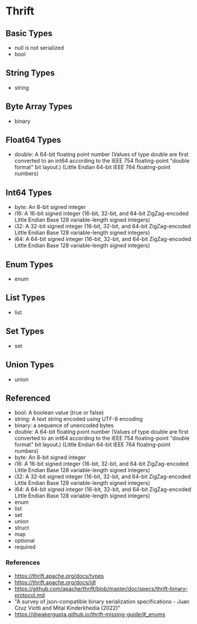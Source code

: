 # Thrift

## Basic Types

* null is not serialized
* bool

## String Types

* string

## Byte Array Types

* binary

## Float64 Types

* double: A 64-bit floating point number (Values of type double are first converted to an int64 according to the IEEE 754 floating-point "double format" bit layout.) (Little Endian 64-bit IEEE 764 floating-point numbers)

## Int64 Types

* byte: An 8-bit signed integer
* i16: A 16-bit signed integer (16-bit, 32-bit, and 64-bit ZigZag-encoded Little Endian Base 128 variable-length signed integers)
* i32: A 32-bit signed integer (16-bit, 32-bit, and 64-bit ZigZag-encoded Little Endian Base 128 variable-length signed integers)
* i64: A 64-bit signed integer (16-bit, 32-bit, and 64-bit ZigZag-encoded Little Endian Base 128 variable-length signed integers)

## Enum Types

* enum

## List Types

* list

## Set Types

* set

## Union Types

* union

## Referenced

* bool: A boolean value (true or false)
* string: A text string encoded using UTF-8 encoding
* binary: a sequence of unencoded bytes
* double: A 64-bit floating point number (Values of type double are first converted to an int64 according to the IEEE 754 floating-point "double format" bit layout.) (Little Endian 64-bit IEEE 764 floating-point numbers)
* byte: An 8-bit signed integer
* i16: A 16-bit signed integer (16-bit, 32-bit, and 64-bit ZigZag-encoded Little Endian Base 128 variable-length signed integers)
* i32: A 32-bit signed integer (16-bit, 32-bit, and 64-bit ZigZag-encoded Little Endian Base 128 variable-length signed integers)
* i64: A 64-bit signed integer (16-bit, 32-bit, and 64-bit ZigZag-encoded Little Endian Base 128 variable-length signed integers)
* enum
* list
* set
* union
* struct
* map
* optional
* required

### References

* https://thrift.apache.org/docs/types
* https://thrift.apache.org/docs/idl
* https://github.com/apache/thrift/blob/master/doc/specs/thrift-binary-protocol.md
* "A survey of json-compatible binary serialization specifications - Juan Cruz Viotti and Mital Kinderkhedia (2022)"
* https://diwakergupta.github.io/thrift-missing-guide/#_enums